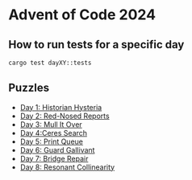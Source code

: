 # Advent of Code 2024

## How to run tests for a specific day

```bash
cargo test dayXY::tests
```

## Puzzles

- [Day 1: Historian Hysteria](./src/day1.rs)
- [Day 2: Red-Nosed Reports](./src/day2.rs)
- [Day 3: Mull It Over](./src/day3.rs)
- [Day 4:Ceres Search](./src/day4.rs)
- [Day 5: Print Queue](./src/day5.rs)
- [Day 6: Guard Gallivant](./src/day6.rs)
- [Day 7: Bridge Repair](./src/day7.rs)
- [Day 8: Resonant Collinearity](./src/day8.rs)